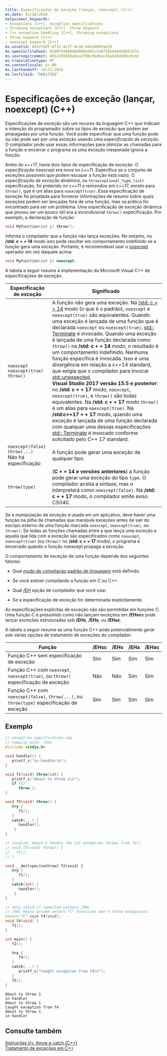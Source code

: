 ```yaml
---
title: Especificações de exceção (lançar, noexcept) (C++)
ms.date: 01/18/2018
helpviewer_keywords:
- exceptions [C++], exception specifications
- throwing exceptions [C++], throw keyword
- C++ exception handling [C++], throwing exceptions
- throw keyword [C++]
- noexcept keyword [C++]
ms.assetid: 4d3276df-6f31-4c7f-8cab-b9d2d003a629
ms.openlocfilehash: 9280f3d96088d988a9d5cfe0f3d56444b865167e
ms.sourcegitcommit: 6052185696adca270bc9bdbec45a626dd89cdcdd
ms.translationtype: MT
ms.contentlocale: pt-BR
ms.lasthandoff: 10/31/2018
ms.locfileid: "50517332"
---
```

# <a name="exception-specifications-throw-noexcept-c"></a>Especificações de exceção (lançar, noexcept) (C++)

Especificações de exceção são um recurso da linguagem C++ que indicam a intenção do programador sobre os tipos de exceção que podem ser propagadas por uma função. Você pode especificar que uma função pode ou não pode sair por uma exceção usando uma *especificação de exceção*. O compilador pode usar essas informações para otimizar as chamadas para a função e encerrar o programa se uma exceção inesperada ignora a função.

Antes do c++17, havia dois tipos de especificação de exceção. O *especificação noexcept* era nova no c++11. Especifica se o conjunto de exceções possíveis que podem escapar a função está vazio. O *especificação de exceção dinâmica*, ou `throw(optional_type_list)` especificação, foi preterido no c++11 e removidos em c++17, exceto para `throw()`, que é um alias para `noexcept(true)`. Essa especificação de exceção foi projetada para fornecer informações de resumo sobre quais exceções podem ser lançadas fora de uma função, mas na prática foi encontrado para ser um problema. Uma especificação de exceção dinâmica que provou ser um pouco útil era a incondicional `throw()` especificação. Por exemplo, a declaração de função:

```cpp
void MyFunction(int i) throw();
```
informa o compilador que a função não lança exceções. No entanto, no **/std: c + + 14** modo isso pode resultar em comportamento indefinido se a função gera uma exceção. Portanto, é recomendável usar o [noexcept](../cpp/noexcept-cpp.md) operador em vez daquele acima:

```cpp
void MyFunction(int i) noexcept;
```
A tabela a seguir resume a implementação do Microsoft Visual C++ de especificações de exceção:

|Especificação de exceção|Significado|
|-----------------------------|-------------|
|`noexcept`<br/>`noexcept(true)`<br/>`throw()`|A função não gera uma exceção. Na [/std: c + + 14](../build/reference/std-specify-language-standard-version.md) modo (o que é o padrão), `noexcept` e `noexcept(true)` são equivalentes. Quando uma exceção é lançada de uma função que é declarada `noexcept` ou `noexcept(true)`, [std:: Terminate](../standard-library/exception-functions.md#terminate) é invocado. Quando uma exceção é lançada de uma função declarada como `throw()` na **/std: c + + 14** modo, o resultado é um comportamento indefinido. Nenhuma função específica é invocada. Isso é uma divergência em relação a c++14 standard, que exigia que o compilador para invocar [std::unexpected](../standard-library/exception-functions.md#unexpected).  <br/> **Visual Studio 2017 versão 15.5 e posterior**: no **/std: c + + 17** modo, `noexcept`, `noexcept(true)`, e `throw()` são todas equivalentes. Na **/std: c + + 17** modo `throw()` é um alias para `noexcept(true)`. Na **/std:c++17 + + 17** modo, quando uma exceção é lançada de uma função declarada com qualquer uma dessas especificações [std:: Terminate](../standard-library/exception-functions.md#terminate) é invocado conforme solicitado pelo C++ 17 standard.|
|`noexcept(false)`<br/>`throw(...)`<br/>Não há especificação|A função pode gerar uma exceção de qualquer tipo.|
|`throw(type)`| (**C + + 14 e versões anteriores**) a função pode gerar uma exceção do tipo `type`. O compilador aceita a sintaxe, mas o interpretará como `noexcept(false)`. Na **/std: c + + 17** modo, o compilador emite aviso C5040.|

Se a manipulação de exceção é usada em um aplicativo, deve haver uma função na pilha de chamadas que manipula exceções antes de sair do escopo externo de uma função marcada `noexcept`, `noexcept(true)`, ou `throw()`. Se todas as funções chamadas entre a que lança uma exceção e aquela que lida com a exceção são especificados como `noexcept`, `noexcept(true)` (ou `throw()` no **/std: c + + 17** modo), o programa é encerrado quando o função noexcept propaga a exceção.

O comportamento de exceção de uma função depende dos seguintes fatores:

- Qual [modo de compilação padrão de linguagem](../build/reference/std-specify-language-standard-version.md) está definido.
- Se você estiver compilando a função em C ou C++.

- Qual [/EH](../build/reference/eh-exception-handling-model.md) opção de compilador que você usar.

- Se a especificação de exceção for determinada explicitamente.

As especificações explícitas de exceção não são permitidas em funções C. Uma função C é presumido como não lançam exceções em **/EHsc**e pode lançar exceções estruturadas sob **/EHs**, **/EHa**, ou **/EHac**.

A tabela a seguir resume se uma função C++ pode potencialmente gerar sob várias opções de tratamento de exceções do compilador:

|Função|/EHsc|/EHs|/EHa|/EHac|
|--------------|------------|-----------|-----------|------------|
|Função C++ sem especificação de exceção|Sim|Sim|Sim|Sim|
|Função C++ com `noexcept`, `noexcept(true)`, ou `throw()` especificação de exceção|Não|Não|Sim|Sim|
|Função C++ com `noexcept(false)`, `throw(...)`, ou `throw(type)` especificação de exceção|Sim|Sim|Sim|Sim|

## <a name="example"></a>Exemplo

```cpp
// exception_specification.cpp
// compile with: /EHs
#include <stdio.h>

void handler() {
   printf_s("in handler\n");
}

void f1(void) throw(int) {
   printf_s("About to throw 1\n");
   if (1)
      throw 1;
}

void f5(void) throw() {
   try {
      f1();
   }
   catch(...) {
      handler();
    }
}

// invalid, doesn't handle the int exception thrown from f1()
// void f3(void) throw() {
//   f1();
// }

void __declspec(nothrow) f2(void) {
   try {
      f1();
   }
   catch(int) {
      handler();
    }
}

// only valid if compiled without /EHc
// /EHc means assume extern "C" functions don't throw exceptions
extern "C" void f4(void);
void f4(void) {
   f1();
}

int main() {
   f2();

   try {
      f4();
   }
   catch(...) {
      printf_s("Caught exception from f4\n");
   }
   f5();
}
```

```Output
About to throw 1
in handler
About to throw 1
Caught exception from f4
About to throw 1
in handler
```

## <a name="see-also"></a>Consulte também

[Instruções try, throw e catch (C++)](../cpp/try-throw-and-catch-statements-cpp.md)<br/>
[Tratamento de exceções em C++](../cpp/cpp-exception-handling.md)